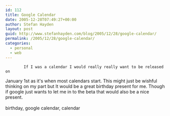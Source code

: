 ```yaml
---
id: 112
title: Google Calendar
date: 2005-12-28T07:49:27+00:00
author: Stefan Hayden
layout: post
guid: http://www.stefanhayden.com/blog/2005/12/28/google-calendar/
permalink: /2005/12/28/google-calendar/
categories:
  - personal
  - web
---
```

            If I was a calendar I would really really want to be released on
January 1st as it's when most calendars start. This might just be
wishful thinking on my part but It would be a great birthday <span id="misp_compose_2" class="hmd">present</span> for me. Though if google just wants to let me in to the beta that would also be a nice present.<br /><br /><tags>birthday, google calendar, calendar</tags><br />